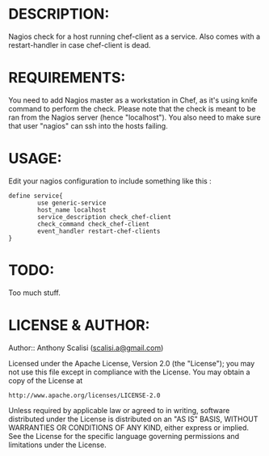 # DESCRIPTION:

Nagios check for a host running chef-client as a service. Also comes with a restart-handler in case chef-client is dead.

# REQUIREMENTS:

You need to add Nagios master as a workstation in Chef, as it's using knife command to perform the check. Please note that the check is meant to be ran from the Nagios server (hence "localhost").
You also need to make sure that user "nagios" can ssh into the hosts failing.

# USAGE:

Edit your nagios configuration to include something like this :

	define service{
        	use generic-service
	        host_name localhost
	        service_description check_chef-client
	       	check_command check_chef-client
       		event_handler restart-chef-clients
	}

# TODO:

Too much stuff.

# LICENSE & AUTHOR:

Author:: Anthony Scalisi (scalisi.a@gmail.com)

Licensed under the Apache License, Version 2.0 (the "License"); you may not use this file except in compliance with the License. You may obtain a copy of the License at

	http://www.apache.org/licenses/LICENSE-2.0

Unless required by applicable law or agreed to in writing, software distributed under the License is distributed on an "AS IS" BASIS, WITHOUT WARRANTIES OR CONDITIONS OF ANY KIND, either express or implied. See the License for the specific language governing permissions and limitations under the License.